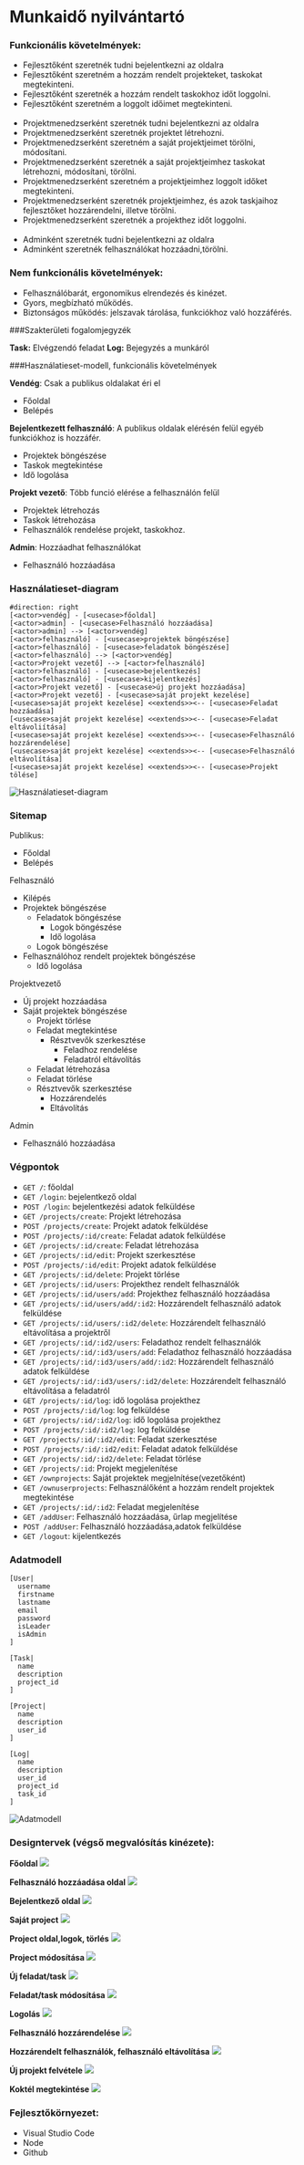 # Munkaidő nyilvántartó

### Funkcionális követelmények:
- Fejlesztőként szeretnék tudni bejelentkezni az oldalra
- Fejlesztőként szeretném a hozzám rendelt projekteket, taskokat megtekinteni.
- Fejlesztőként szeretnék a hozzám rendelt taskokhoz időt loggolni.
- Fejlesztőként szeretném a loggolt időimet megtekinteni.<br><br>
- Projektmenedzserként szeretnék tudni bejelentkezni az oldalra
- Projektmenedzserként szeretnék projektet létrehozni.
- Projektmenedzserként szeretném a saját projektjeimet törölni, módosítani.
- Projektmenedzserként szeretnék a saját projektjeimhez taskokat létrehozni, módosítani, törölni.
- Projektmenedzserként szeretném a projektjeimhez loggolt időket megtekinteni.
- Projektmenedzserként szeretnék projektjeimhez, és azok taskjaihoz fejlesztőket hozzárendelni, illetve törölni.
- Projektmenedzserként szeretnék a projekthez időt loggolni.<br><br>
- Adminként szeretnék tudni bejelentkezni az oldalra
- Adminként szeretnék felhasználókat hozzáadni,törölni.

### Nem funkcionális követelmények:
- Felhasználóbarát, ergonomikus elrendezés és kinézet.
- Gyors, megbízható működés.
- Biztonságos működés: jelszavak tárolása, funkciókhoz való hozzáférés.


###Szakterületi fogalomjegyzék

**Task:** Elvégzendó feladat
**Log:** Bejegyzés a munkáról

###Használatieset-modell, funkcionális követelmények

**Vendég**: Csak a publikus oldalakat éri el

*	Főoldal
*   Belépés

**Bejelentkezett felhasználó**: A publikus oldalak elérésén felül egyéb funkciókhoz is hozzáfér.

*	Projektek böngészése
*	Taskok megtekintése
*	Idő logolása

**Projekt vezető**: Több funció elérése a felhasználón felül

*	Projektek létrehozás
*	Taskok létrehozása
*	Felhasználók rendelése projekt, taskokhoz.

**Admin**: Hozzáadhat felhasználókat

*	Felhasználó hozzáadása



### Használatieset-diagram

```
#direction: right
[<actor>vendég] - [<usecase>főoldal]
[<actor>admin] - [<usecase>Felhasználó hozzáadása]
[<actor>admin] --> [<actor>vendég]
[<actor>felhasználó] - [<usecase>projektek böngészése]
[<actor>felhasználó] - [<usecase>feladatok böngészése]
[<actor>felhasználó] --> [<actor>vendég]
[<actor>Projekt vezető] --> [<actor>felhasználó]
[<actor>felhasználó] - [<usecase>bejelentkezés]
[<actor>felhasználó] - [<usecase>kijelentkezés]
[<actor>Projekt vezető] - [<usecase>új projekt hozzáadása]
[<actor>Projekt vezető] - [<usecase>saját projekt kezelése]
[<usecase>saját projekt kezelése] <<extends>><-- [<usecase>Feladat hozzáadása]
[<usecase>saját projekt kezelése] <<extends>><-- [<usecase>Feladat eltávoliítása]
[<usecase>saját projekt kezelése] <<extends>><-- [<usecase>Felhasználó hozzárendelése]
[<usecase>saját projekt kezelése] <<extends>><-- [<usecase>Felhasználó eltávolítása]
[<usecase>saját projekt kezelése] <<extends>><-- [<usecase>Projekt tölése]
```

![Használatieset-diagram](docs/use_case.png)



### Sitemap

Publikus:

- Főoldal
- Belépés


Felhasználó

- Kilépés
- Projektek böngészése
    + Feladatok böngészése
        + Logok böngészése
        + Idő logolása
    + Logok böngészése
- Felhasználóhoz rendelt projektek böngészése
    + Idő logolása        

Projektvezető 

- Új projekt hozzáadása    
- Saját projektek böngészése
    + Projekt törlése
    + Feladat megtekintése
         + Résztvevők szerkesztése
            + Feladhoz rendelése
            + Feladatról eltávolítás
    + Feladat létrehozása
    + Feladat törlése
    + Résztvevők szerkesztése
        + Hozzárendelés
        + Eltávolítás

Admin

- Felhasználó hozzáadása        

### Végpontok

- `GET /`: főoldal
- `GET /login`: bejelentkező oldal
- `POST /login`: bejelentkezési adatok felküldése
- `GET /projects/create`: Projekt létrehozása
- `POST /projects/create`: Projekt adatok felküldése
- `POST /projects/:id/create`: Feladat adatok felküldése
- `GET /projects/:id/create`: Feladat létrehozása
- `GET /projects/:id/edit`: Projekt szerkesztése
- `POST /projects/:id/edit`: Projekt adatok felküldése
- `GET /projects/:id/delete`: Projekt törlése
- `GET /projects/:id/users`: Projekthez rendelt felhasználók
- `GET /projects/:id/users/add`: Projekthez felhasználó hozzáadása
- `GET /projects/:id/users/add/:id2`: Hozzárendelt felhasználó adatok felküldése
- `GET /projects/:id/users/:id2/delete`: Hozzárendelt felhasználó eltávolítása a projektről
- `GET /projects/:id/:id2/users`: Feladathoz rendelt felhasználók
- `GET /projects/:id/:id3/users/add`: Feladathoz felhasználó hozzáadása
- `GET /projects/:id/:id3/users/add/:id2`: Hozzárendelt felhasználó adatok felküldése
- `GET /projects/:id/:id3/users/:id2/delete`: Hozzárendelt felhasználó eltávolítása a feladatról
- `GET /projects/:id/log`: idő logolása projekthez
- `POST /projects/:id/log`: log felküldése
- `GET /projects/:id/:id2/log`: idő logolása projekthez
- `POST /projects/:id/:id2/log`: log felküldése
- `GET /projects/:id/:id2/edit`: Feladat szerkesztése
- `POST /projects/:id/:id2/edit`: Feladat adatok felküldése
- `GET /projects/:id/:id2/delete`: Feladat törlése
- `GET /projects/:id`: Projekt megjelenítése
- `GET /ownprojects`: Saját projektek megjelnítése(vezetőként)
- `GET /ownuserprojects`: Felhasználőként a hozzám rendelt projektek megtekintése
- `GET /projects/:id/:id2`: Feladat megjelenítése
- `GET /addUser`: Felhasználó hozzáadása, űrlap megjelítése
- `POST /addUser`: Felhasználó hozzáadása,adatok felküldése
- `GET /logout`: kijelentkezés



### Adatmodell

```
[User|
  username
  firstname
  lastname
  email
  password
  isLeader
  isAdmin
]

[Task|
  name
  description
  project_id
]

[Project|
  name
  description
  user_id
]

[Log|
  name
  description
  user_id
  project_id
  task_id
]
```

![Adatmodell](docs/data_model.png)



### Designtervek (végső megvalósítás kinézete):

**Főoldal**
![](docs/images/design/fooldal.png)

**Felhasználó hozzáadása oldal**
![](docs/images/design/addUser.jpg)

**Bejelentkező oldal**
![](docs/images/design/login-png.png)

**Saját project**
![](docs/images/design/ownProject.png)

**Project oldal,logok, törlés**
![](docs/images/design/projectLogs.png)

**Project módosítása**
![](docs/images/design/editProjekt.png)

**Új feladat/task**
![](docs/images/design/task.png)

**Feladat/task módosítása**
![](docs/images/design/taskEdit.png)

**Logolás**
![](docs/images/design/log.png)

**Felhasználó hozzárendelése**
![](docs/images/design/attach.png)

**Hozzárendelt felhasználók, felhasználó eltávolítása**
![](docs/images/design/attached.png)

**Új projekt felvétele**
![](docs/images/design/newProject.jpg)

**Koktél megtekintése**
![](docs/images/design/id-design.jpg)
 
### Fejlesztőkörnyezet:

* Visual Studio Code
* Node
* Github
